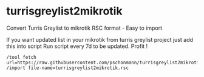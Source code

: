 # turrisgreylist2mikrotik
Convert Turris Greylist to mikrotik RSC format - Easy to import

If you want updated list in your mikrotik from turris greylist project just add this into script
Run script every 7d to be updated.
Profit !

```
/tool fetch url=https://raw.githubusercontent.com/pschonmann/turrisgreylist2mikrotik/master/turrisgreylist2mikrotik.rsc
/import file-name=turrisgreylist2mikrotik.rsc
```
